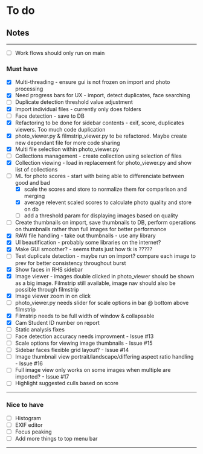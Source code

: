 # To do

## Notes

---

- [ ] Work flows should only run on main

### Must have

- [x] Multi-threading - ensure gui is not frozen on import and photo processing
- [X] Need progress bars for UX - import, detect duplicates, face searching
- [ ] Duplicate detection threshold value adjustment
- [x] Import individual files - currently only does folders
- [ ] Face detection - save to DB
- [x] Refactoring to be done for sidebar contents - exif, score, duplicates viewers. Too much code duplication
- [x] photo_viewer.py & filmstrip_viewer.py to be refactored. Maybe create new dependant file for more code sharing
- [x] Multi file selection within photo_viewer.py
- [ ] Collections management - create collection using selection of files
- [x] Collection viewing - load in replacement for photo_viewer.py and show list of collections
- [ ] ML for photo scores - start with being able to differenciate between good and bad
    - [x] scale the scores and store to normalize them for comparison and merging
    - [x] average relevent scaled scores to calculate photo quality and store on db
    - [ ] add a threshold param for displaying images based on quality
- [ ] Create thumbnails on import, save thumbnails to DB, perform operations on thumbnails rather than full images for better performance
- [x] RAW file handling - take out thumbnails - use any library
- [x] UI beautification - probably some libraries on the internet?
- [x] Make GUI smoother? - seems thats just how tk is ?????
- [ ] Test duplicate detection - maybe run on import? compare each image to prev for better consistency throughout burst
- [x] Show faces in RHS sidebar
- [x] Image viewer - images double clicked in photo_viewer should be shown as a big image. Filmstrip still available, image nav should also be possible through filmstrip
- [x] Image viewer zoom in on click
- [ ] photo_viewer.py needs slider for scale options in bar @ bottom above filmstrip
- [x] Filmstrip needs to be full width of window & collapsable
- [x] Cam Student ID number on report
- [ ] Static analysis fixes
- [ ] Face detection accuracy needs improvment - Issue #13
- [ ] Scale options for viewing image thumbnails - Issue #15
- [ ] Sidebar faces flexible grid layout? - Issue #14
- [ ] Image thumbnail view portrait/landscape/differing aspect ratio handling - Issue #16
- [ ] Full image view only works on some images when multiple are imported? - Issue #17
- [ ] Highlight suggested culls based on score

---

### Nice to have

- [ ] Histogram
- [ ] EXIF editor
- [ ] Focus peaking
- [ ] Add more things to top menu bar

---
